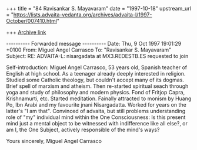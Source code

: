 +++
title = "84 Ravisankar S. Mayavaram"
date = "1997-10-18"
upstream_url = "https://lists.advaita-vedanta.org/archives/advaita-l/1997-October/007410.html"

+++
[Archive link](https://lists.advaita-vedanta.org/archives/advaita-l/1997-October/007410.html)

---------- Forwarded message ----------
Date: Thu, 9 Oct 1997 19:01:29 +0100
From: Miguel Angel Carrasco <nisargadata at mx3.redestb.es>
To: "Ravisankar S. Mayavaram" <aum at unix.tamu.edu>
Subject: RE: ADVAITA-L: nisargadata at MX3.REDESTB.ES requested to join

Self-introduction:
Miguel Angel Carrasco, 53 years old, Spanish teacher of English at high
school.
As a teenager already deeply interested in religion.
Studied some Catholic theology, but couldn't accept many of its dogmas.
Brief spell of marxism and atheism.
Then re-started spiritual seach through yoga and study of philosophy and
modern physics.
Fond of Fritjop Capra, Krishnamurti, etc.
Started meditation.
Fainally attracted to monism by Huang Po, Ibn Arabi and my favourite jnani
Nisargadatta.
Worked for years on the latter's "I am that".
Convinced of advaita, but still problems understanding role of  "my"
individual mind within the One Consciousness:
Is this present mind just a mental object to be witnessed with indifference
like all else?,
or am I, the One Subject, actively responsible of the mind's ways?

Yours sincerely,
Miguel Angel Carrasco

